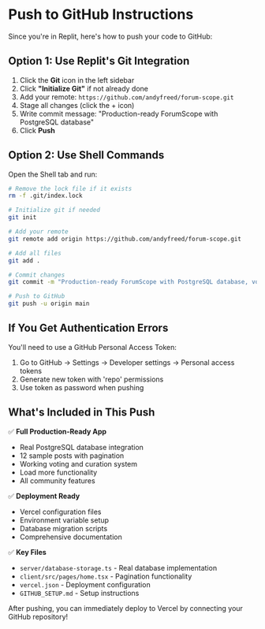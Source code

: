 # Push to GitHub Instructions

Since you're in Replit, here's how to push your code to GitHub:

## Option 1: Use Replit's Git Integration

1. Click the **Git** icon in the left sidebar
2. Click **"Initialize Git"** if not already done
3. Add your remote: `https://github.com/andyfreed/forum-scope.git`
4. Stage all changes (click the + icon)
5. Write commit message: "Production-ready ForumScope with PostgreSQL database"
6. Click **Push**

## Option 2: Use Shell Commands

Open the Shell tab and run:

```bash
# Remove the lock file if it exists
rm -f .git/index.lock

# Initialize git if needed
git init

# Add your remote
git remote add origin https://github.com/andyfreed/forum-scope.git

# Add all files
git add .

# Commit changes
git commit -m "Production-ready ForumScope with PostgreSQL database, voting system, and load more pagination"

# Push to GitHub
git push -u origin main
```

## If You Get Authentication Errors

You'll need to use a GitHub Personal Access Token:

1. Go to GitHub → Settings → Developer settings → Personal access tokens
2. Generate new token with 'repo' permissions
3. Use token as password when pushing

## What's Included in This Push

✅ **Full Production-Ready App**
- Real PostgreSQL database integration
- 12 sample posts with pagination
- Working voting and curation system
- Load more functionality
- All community features

✅ **Deployment Ready**
- Vercel configuration files
- Environment variable setup
- Database migration scripts
- Comprehensive documentation

✅ **Key Files**
- `server/database-storage.ts` - Real database implementation
- `client/src/pages/home.tsx` - Pagination functionality
- `vercel.json` - Deployment configuration
- `GITHUB_SETUP.md` - Setup instructions

After pushing, you can immediately deploy to Vercel by connecting your GitHub repository!